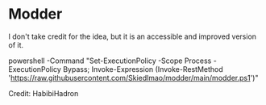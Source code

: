 # Modder

I don't take credit for the idea, but it is an accessible and improved version of it. 

powershell -Command "Set-ExecutionPolicy -Scope Process -ExecutionPolicy Bypass; Invoke-Expression (Invoke-RestMethod 'https://raw.githubusercontent.com/Skiedlmao/modder/main/modder.ps1')"

Credit: HabibiHadron
